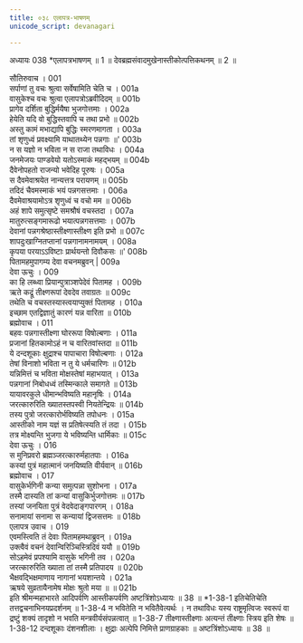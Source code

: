 ```yaml
---
title: ०३८ एलापत्र-भाषणम्
unicode_script: devanagari

---
```



अध्यायः 038
*एलापत्रभाषणम् ॥ 1 ॥ देवब्रह्मसंवादमुखेनास्तीकोत्पत्तिकथनम् ॥ 2 ॥ 

सौतिरुवाच । 	001  
सर्पाणां तु वचः श्रुत्वा सर्वेषामिति चेति च ।	001a  
वासुकेश्च वचः श्रुत्वा एलापत्रोऽब्रवीदिदम् ॥	001b  
प्रागेव दर्शिता बुद्धिर्मयैषा भुजगोत्तमाः ।	002a  
हेयेति यदि वो बुद्धिस्तवापि च तथा प्रभो ॥	002b  
अस्तु कामं मभाद्यापि बुद्धिः स्मरणमागता ।	003a  
तां शृणुध्वं प्रवक्ष्यामि याथातथ्येन पन्नगाः ॥' 	003b  
न स यज्ञो न भविता न स राजा तथाविधः ।	004a  
जनमेजयः पाण्डवेयो यतोऽस्माकं महद्भयम् ॥	004b  
दैवेनोपहतो राजन्यो भवेदिह पूरुषः ।	005a  
स दैवमेवाश्रयेत नान्यत्तत्र परायणम् ॥	005b  
तदिदं चैवमस्माकं भयं पन्नगसत्तमाः ।	006a  
दैवमेवाश्रयामोऽत्र शृणुध्वं च वचो मम ॥	006b  
अहं शापे समुत्सृष्टे समश्रौषं वचस्तदा ।	007a  
मातुरुत्सङ्गमारूढो भयात्पन्नगसत्तमाः । 	007b  
देवानां पन्नगश्रेष्ठास्तीक्ष्णास्तीक्ष्ण इति प्रभो ॥ 	007c  
शापदुःखाग्नितप्तानां पन्नगानामनामयम् ।	008a  
कृपया परयाऽऽविष्टाः प्रार्थयन्तो दिवौकसः ॥' 	008b  
पितामहमुपागम्य देवा वचनमब्रुवन् |	009a  
देवा ऊचुः । 	009  
का हि लब्ध्वा प्रियान्पुत्राञ्शपेदेवं पितामह ।	009b  
ऋते कद्रूं तीक्ष्णरूपां देवदेव तवाग्रतः ॥	009c  
तथेति च वचस्तस्यास्त्वयाप्युक्तं पितामह ।	010a  
इच्छाम एतद्विज्ञातुं कारणं यन्न वारिता ॥	010b  
ब्रह्मोवाच । 	011  
बहवः पन्नगास्तीक्ष्णा घोररूपा विषोल्बणाः ।	011a  
प्रजानां हितकामोऽहं न च वारितवांस्तदा ॥	011b  
ये दन्दशूकाः क्षुद्राश्च पापाचारा विषोल्बणाः ।	012a  
तेषां विनाशो भविता न तु ये धर्मचारिणः ॥	012b  
यन्निमित्तं च भविता मोक्षस्तेषां महाभयात् ।	013a  
पन्नगानां निबोधध्वं तस्मिन्काले समागते ॥	013b  
यायावरकुले धीमान्भविष्यति महानृषिः ।	014a  
जरत्कारुरिति ख्यातस्तपस्वी नियतेन्द्रियः ॥	014b  
तस्य पुत्रो जरत्कारोर्भविष्यति तपोधनः ।	015a  
आस्तीको नाम यज्ञं स प्रतिषेत्स्यति तं तदा । 	015b  
तत्र मोक्ष्यन्ति भुजगा ये भविष्यन्ति धार्मिकाः ॥ 	015c  
देवा ऊचुः । 	016  
स मुनिप्रवरो ब्रह्मञ्जरत्कारुर्महातपाः ।	016a  
कस्यां पुत्रं महात्मानं जनयिष्यति वीर्यवान् ॥	016b  
ब्रह्मोवाच । 	017  
वासुकेर्भगिनी कन्या समुत्पन्ना सुशोभना ।	017a  
तस्मै दास्यति तां कन्यां वासुकिर्भुजगोत्तमः ॥	017b  
तस्यां जनयिता पुत्रं वेदवेदाङ्गपारगम् ।	018a  
सनामायां सनामा स कन्यायां द्विजसत्तमः ॥ 	018b  
एलापत्र उवाच । 	019  
एवमस्त्विति तं देवाः पितामहमथाब्रुवन् ।	019a  
उक्त्वैवं वचनं देवान्विरिञ्चिस्त्रिदिवं ययौ ॥	019b  
सोऽहमेवं प्रपश्यामि वासुके भगिनी तव ।	020a  
जरत्कारुरिति ख्याता तां तस्मै प्रतिपादय ॥	020b  
भैक्षवद्भिक्षमाणाय नागानां भयशान्तये ।	021a  
ऋषये सुव्रतायैनामेष मोक्षः श्रुतो मया ॥ ॥	021b  
इति श्रीमन्महाभारते आदिपर्वणि आस्तीकपर्वणि अष्टत्रिंशोऽध्यायः ॥ 38 ॥ 
*1-38-1 इतिचेतिचेति तत्तद्वचनाभिनयप्रदर्शनम् ॥ 1-38-4 न भवितेति न भवितैवेत्यर्थः । न तथाविधः यस्य राष्ट्रमृत्विजः स्वरूपं वा द्रष्टुं शक्यं तादृशो न भवति मन्त्रवीर्यसंपन्नत्वात् ॥ 1-38-7 तीक्ष्णास्तीक्ष्णाः अत्यन्तं तीक्ष्णाः स्त्रिय इति शेषः ॥ 1-38-12 दन्दशूकाः दंशनशीलाः । क्षुद्राः अल्पेपि निमित्ते प्राणग्राहकाः ॥ अष्टत्रिंशोऽध्यायः ॥ 38 ॥ 